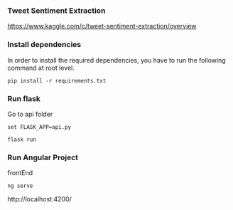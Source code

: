 ### Tweet Sentiment Extraction

https://www.kaggle.com/c/tweet-sentiment-extraction/overview

### Install dependencies

In order to install the required dependencies, you have to run the following command at root level.

```
pip install -r requirements.txt
```

### Run flask

Go to api folder

```
set FLASK_APP=api.py

flask run
```

### Run Angular Project

frontEnd

```
ng serve
```

http://localhost:4200/ 